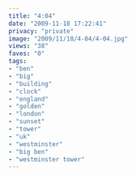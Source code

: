 ```yaml
---
title: "4:04"
date: "2009-11-18 17:22:41"
privacy: "private"
image: "2009/11/18/4-04/4-04.jpg"
views: "38"
faves: "0"
tags:
- "ben"
- "big"
- "building"
- "clock"
- "england"
- "golden"
- "london"
- "sunset"
- "tower"
- "uk"
- "westminster"
- "big ben"
- "westminster tower"
---
```

<a href="http://www.phillprice.com/2009/11/19/404" rel="nofollow"></a>
